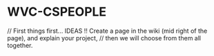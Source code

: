 WVC-CSPEOPLE
============
// First things first... IDEAS !! Create a page in the wiki (mid right of the page), and explain your project, 
// then we will choose from them all together. 
